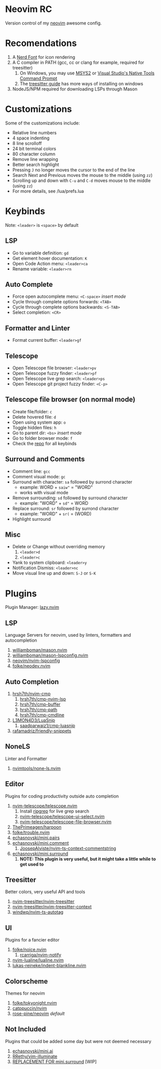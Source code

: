 # Neovim RC

Version control of my [neovim](https://neovim.io/) awesome config.

# Recomendations

1. A [Nerd Font](https://www.nerdfonts.com) for icon rendering
2. A C compiler in PATH (gcc, cc or clang for example, required for treesitter)
   1. On Windows, you may use [MSYS2](https://www.freecodecamp.org/news/how-to-install-c-and-cpp-compiler-on-windows/)
      or [Visual Studio's Native Tools Command Prompt](https://learn.microsoft.com/en-us/cpp/build/building-on-the-command-line?view=msvc-170)
   2. The [treesitter guide](https://github.com/nvim-treesitter/nvim-treesitter/wiki/Windows-support) has more ways of installing on windows
3. NodeJS/NPM required for downloading LSPs through Mason

# Customizations

Some of the customizations include:

- Relative line numbers
- 4 space indenting
- 8 line scrolloff
- 24 bit terminal colors
- 80 character column
- Remove line wrapping
- Better search highlight
- Pressing `J` no longer moves the cursor to the end of the line
- Search Next and Previous moves the mouse to the middle (using `zz`)
- Scrolling up and down with `C-u` and `C-d` moves mouse to the middle (using `zz`)
- For more details, see /lua/prefs.lua

# Keybinds

Note: `<leader>` is `<space>` by default

## LSP

- Go to variable definition: `gd`
- Get element hover documentation: `K`
- Open Code Action menu: `<leader>ca`
- Rename variable: `<leader>rn`

## Auto Complete

- Force open autocomplete menu: `<C-space>` _insert mode_
- Cycle through complete options forwards: `<TAB>`
- Cycle through complete options backwards: `<S-TAB>`
- Select completion: `<CR>`

## Formatter and Linter

- Format current buffer: `<leader>gf`

## Telescope

- Open Telescope file browser: `<leader>pv`
- Open Telescope fuzzy finder: `<leader>pf`
- Open Telescope live grep search: `<leader>ps`
- Open Telescope git project fuzzy finder: `<C-p>`

## Telescope file browser (on normal mode)

- Create file/folder: `c`
- Delete hovered file: `d`
- Open using system app: `o`
- Toggle hidden files: `h`
- Go to parent dir: `<bs>` _insert mode_
- Go to folder browser mode: `f`
- Check the [repo](https://github.com/nvim-telescope/telescope-file-browser.nvim) for all keybinds

## Surround and Comments

- Comment line: `gcc`
- Comment visual mode: `gc`
- Surround with character: `sa` followed by surrond character
  - example: WORD + `saiw"` = "WORD"
  - works with visual mode
- Remove surrounding: `sd` followed by surround character
  - example: "WORD" + `sd"` = WORD
- Replace surround: `sr` followed by surrond character
  - example: "WORD" + `sr(` = (WORD)
- Highlight surround

## Misc

- Delete or Change without overriding memory
  1.  `<leader>d`
  2.  `<leader>c`
- Yank to system clipboard: `<leader>y`
- Notification Dismiss: `<leader>nc`
- Move visual line up and down: `S-J` or `S-K`

# Plugins

Plugin Manager: [lazy.nvim](https://github.com/folke/lazy.nvim)

## LSP

Language Servers for neovim, used by linters, formatters and autocompletion

1. [williamboman/mason.nvim](https://github.com/williamboman/mason.nvim)
2. [williamboman/mason-lspconfig.nvim](https://github.com/williamboman/mason-lspconfig.nvim)
3. [neovim/nvim-lspconfig](https://github.com/neovim/nvim-lspconfig)
4. [folke/neodev.nvim](https://github.com/folke/neodev.nvim)

## Auto Completion

1. [hrsh7th/nvim-cmp](https://github.com/hrsh7th/nvim-cmp)
   1. [hrsh7th/cmp-nvim-lsp](https://github.com/hrsh7th/cmp-nvim-lsp)
   2. [hrsh7th/cmp-buffer](https://github.com/hrsh7th/cmp-buffer)
   3. [hrsh7th/cmp-path](https://github.com/hrsh7th/cmp-path)
   4. [hrsh7th/cmp-cmdline](https://github.com/hrsh7th/cmp-cmdline)
2. [L3MON4D3/LuaSnip](https://github.com/L3MON4D3/LuaSnip)
   1. [saadparwaiz1/cmp-luasnip](https://github.com/saadparwaiz1/cmp_luasnip)
3. [rafamadriz/friendly-snippets](https://github.com/rafamadriz/friendly-snippets)

## NoneLS

Linter and Formatter

1. [nvimtools/none-ls.nvim](https://github.com/nvimtools/none-ls.nvim)

## Editor

Plugins for coding productivity outside auto completion

1. [nvim-telescope/telescope.nvim](https://github.com/nvim-telescope/telescope.nvim)
   1. Install [ripgrep](https://github.com/BurntSushi/ripgrep) for live grep search
   2. [nvim-telescope/telescope-ui-select.nvim](https://github.com/nvim-telescope/telescope-ui-select.nvim)
   3. [nvim-telescope/telescope-file-browser.nvim](https://github.com/nvim-telescope/telescope-file-browser.nvim)
2. [ThePrimeagen/harpoon](https://github.com/ThePrimeagen/harpoon/tree/harpoon2)
3. [folke/trouble.nvim](https://github.com/folke/trouble.nvim)
4. [echasnovski/mini.pairs](https://github.com/echasnovski/mini.pairs)
5. [echasnovski/mini.comment](https://github.com/echasnovski/mini.comment)
   1. [JoosepAlviste/nvim-ts-context-commentstring](https://github.com/JoosepAlviste/nvim-ts-context-commentstring)
6. [echasnovski/mini.surround](https://github.com/echasnovski/mini.surround)
   1. **NOTE: This plugin is very useful, but it might take a little while to get used to**

## Treesitter

Better colors, very useful API and tools

1. [nvim-treesitter/nvim-treesitter](https://github.com/nvim-treesitter/nvim-treesitter)
2. [nvim-treesitter/nvim-treesitter-context](https://github.com/nvim-treesitter/nvim-treesitter-context)
3. [windwp/nvim-ts-autotag](https://github.com/windwp/nvim-ts-autotag)

## UI

Plugins for a fancier editor

1. [folke/noice.nvim](https://github.com/folke/noice.nvim)
   1. [rcarriga/nvim-notify](https://github.com/rcarriga/nvim-notify)
2. [nvim-lualine/lualine.nvim](https://github.com/nvim-lualine/lualine.nvim)
3. [lukas-reineke/indent-blankline.nvim](https://github.com/lukas-reineke/indent-blankline.nvim)

## Colorscheme

Themes for neovim

1. [folke/tokyonight.nvim](https://github.com/folke/tokyonight.nvim)
2. [catppuccin/nvim](https://github.com/catppuccin/nvim)
3. [rose-pine/neovim](https://github.com/rose-pine/neovim) _default_

## Not Included

Plugins that could be added some day but were not deemed necessary

1. [echasnovski/mini.ai](https://github.com/echasnovski/mini.ai)
2. [RRethy/vim-illuminate](https://github.com/RRethy/vim-illuminate)
3. [REPLACEMENT FOR mini.surround](https://github.com/kylechui/nvim-surround) \[WIP]

